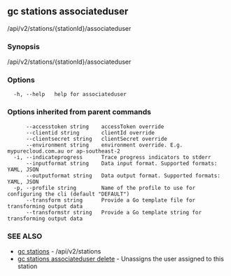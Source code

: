 ## gc stations associateduser

/api/v2/stations/{stationId}/associateduser

### Synopsis

/api/v2/stations/{stationId}/associateduser

### Options

```
  -h, --help   help for associateduser
```

### Options inherited from parent commands

```
      --accesstoken string    accessToken override
      --clientid string       clientId override
      --clientsecret string   clientSecret override
      --environment string    environment override. E.g. mypurecloud.com.au or ap-southeast-2
  -i, --indicateprogress      Trace progress indicators to stderr
      --inputformat string    Data input format. Supported formats: YAML, JSON
      --outputformat string   Data output format. Supported formats: YAML, JSON
  -p, --profile string        Name of the profile to use for configuring the cli (default "DEFAULT")
      --transform string      Provide a Go template file for transforming output data
      --transformstr string   Provide a Go template string for transforming output data
```

### SEE ALSO

* [gc stations](gc_stations.html)	 - /api/v2/stations
* [gc stations associateduser delete](gc_stations_associateduser_delete.html)	 - Unassigns the user assigned to this station


